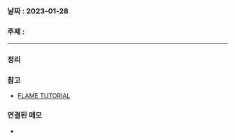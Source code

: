 ### 날짜 : 2023-01-28
### 주제 :
----
### 정리


### 참고
- [FLAME TUTORIAL](https://docs.flame-engine.org/1.6.0/tutorials/klondike/step2.html)

### 연결된 메모
- 